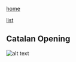 [home](/zaliczeniowe1awww/)

[list](/zaliczeniowe1awww/list)

## Catalan Opening

![alt text](https://www.thechesswebsite.com/wp-content/uploads/2013/03/catalan-opening-featured1.jpg "Catalan Opening")
